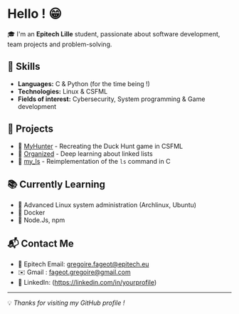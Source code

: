 # Hello ! 😁

🎓 I'm an **Epitech Lille** student, passionate about software development, team projects and problem-solving.

## 🚀 Skills
- **Languages:** C & Python (for the time being !)
- **Technologies:** Linux & CSFML
- **Fields of interest:** Cybersecurity, System programming & Game development

## 📌 Projects
- 🔹 [MyHunter](https://github.com/EpitechPGEPromo2029/B-MUL-100-LIL-1-1-myhunter-gregoire.fageot) - Recreating the Duck Hunt game in CSFML
- 🔹 [Organized](https://github.com/EpitechPGEPromo2029/B-CPE-110-LIL-1-1-organized-gregoire.fageot) - Deep learning about linked lists
- 🔹 [my_ls](https://github.com/EpitechPGEPromo2029/B-PSU-100-LIL-1-1-myls-gregoire.fageot) - Reimplementation of the `ls` command in C

## 📚 Currently Learning
- 🔸 Advanced Linux system administration (Archlinux, Ubuntu)
- 🔸 Docker
- 🔸 Node.Js, npm

## 📬 Contact Me
- 📧 Epitech Email: gregoire.fageot@epitech.eu
- ✉️ Gmail : fageot.gregoire@gmail.com
- 💼 LinkedIn: (https://linkedin.com/in/yourprofile)

---

💡 *Thanks for visiting my GitHub profile !*
